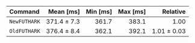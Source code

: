 | Command | Mean [ms] | Min [ms] | Max [ms] | Relative |
|:---|---:|---:|---:|---:|
| `NewFUTHARK` | 371.4 ± 7.3 | 361.7 | 383.1 | 1.00 |
| `OldFUTHARK` | 376.4 ± 8.4 | 362.1 | 392.1 | 1.01 ± 0.03 |
